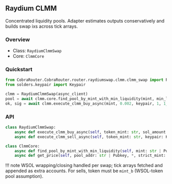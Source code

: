 ## Raydium CLMM

Concentrated liquidity pools. Adapter estimates outputs conservatively and builds swap ixs across tick arrays.

### Overview

- Class: `RaydiumClmmSwap`
- Core: `ClmmCore`

### Quickstart

```python
from CobraRouter.CobraRouter.router.raydiumswap.clmm.clmm_swap import RaydiumClmmSwap
from solders.keypair import Keypair

clmm = RaydiumClmmSwap(async_client)
pool = await clmm.core.find_pool_by_mint_with_min_liquidity(mint, min_liquidity=10000)
ok, sig = await clmm.execute_clmm_buy_async(mint, 0.002, keypair, 1, 1_000_000, pool)
```

### API

```python
class RaydiumClmmSwap:
    async def execute_clmm_buy_async(self, token_mint: str, sol_amount: float, keypair: Keypair, min_out: int = 1, fee_micro_lamports: int = 1_000_000, pool_id: str | None = None, return_instructions: bool = False) -> tuple[bool, str] | list: ...
    async def execute_clmm_sell_async(self, token_mint: str, keypair: Keypair, sell_pct: int = 100, slippage_pct: int = 5, fee_micro_lamports: int = 1_000_000, pool_id: str | None = None, return_instructions: bool = False) -> tuple[bool, str] | list: ...

class ClmmCore:
    async def find_pool_by_mint_with_min_liquidity(self, mint: str | Pubkey, mint_b: str | Pubkey | None = None, min_liquidity: int = 0) -> Pubkey | None: ...
    async def get_price(self, pool_addr: str | Pubkey, *, strict_mint: str | Pubkey | None = None) -> dict | None: ...
```

!!! note
    WSOL wrapping/closing handled per swap; tick arrays fetched and appended as extra accounts.
    For sells, token must be `mint_b` (WSOL-token pool assumption).



